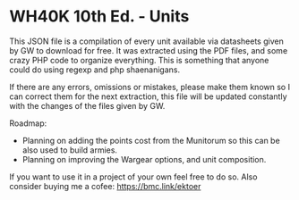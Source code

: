 # WH40K 10th Ed. - Units
This JSON file is a compilation of every unit available via datasheets given by GW to download for free.
It was extracted using the PDF files, and some crazy PHP code to organize everything.
This is something that anyone could do using regexp and php shaenanigans.

If there are any errors, omissions or mistakes, please make them known so I can correct them for the next extraction, this file will be updated constantly with the changes of the files given by GW.

Roadmap:
- Planning on adding the points cost from the Munitorum so this can be also used to build armies.
- Planning on improving the Wargear options, and unit composition.

If you want to use it in a project of your own feel free to do so.
Also consider buying me a cofee:
https://bmc.link/ektoer
